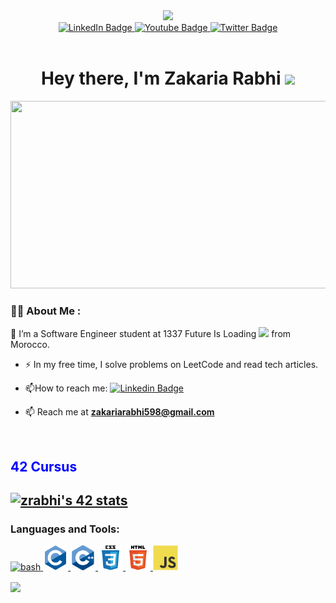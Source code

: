 <div id="header" align="center">
  <img src="https://media1.giphy.com/media/3kPDmoWdBpQPNhCnUG/giphy.gif?cid=ecf05e476pmd1w01mitri6x1ln1g01pmhtbbnwnahx4ig05b&ep=v1_gifs_related&rid=giphy.gif&ct=s" width="300" hieght="200"/>
  <div id="badges">
    <a href="https://www.linkedin.com/in/zakaria-rabhi-a3b5aa228/">
      <img src="https://img.shields.io/badge/LinkedIn-blue?style=for-the-badge&logo=linkedin&logoColor=white" alt="LinkedIn Badge"/>
    </a>
    <a href="your-youtube-URL">
      <img src="https://img.shields.io/badge/YouTube-red?style=for-the-badge&logo=youtube&logoColor=white" alt="Youtube Badge"/>
    </a>
    <a href="your-twitter-URL">
      <img src="https://img.shields.io/badge/Twitter-blue?style=for-the-badge&logo=twitter&logoColor=white" alt="Twitter Badge"/>
    </a>
  </div>
  <img src="https://komarev.com/ghpvc/?username=zrabhi&style=flat-square&color=blue" alt=""/>
  <h1>
  Hey there, I'm Zakaria Rabhi
  <img src="https://media.giphy.com/media/hvRJCLFzcasrR4ia7z/giphy.gif" width="30px"/>
</h1>
<div align="center">
  <img src="https://media4.giphy.com/media/JpLVqOg8xTY3EmoYF7/giphy.gif" width="600" height="300"/>
</div>
</div>


### :man_technologist: About Me :
  🔭 I’m a Software Engineer student at 1337 Future Is Loading <img src="https://media.giphy.com/media/WUlplcMpOCEmTGBtBW/giphy.gif" width="30"> from Morocco.

- :zap: In my free time, I solve problems on LeetCode and read tech articles.

- :mailbox:How to reach me: [![Linkedin Badge](https://img.shields.io/badge/LinkedIn-blue?style=for-the-badge&logo=linkedin&logoColor=white)](https://www.linkedin.com/in/zakaria-rabhi-a3b5aa228/)

- 📫 Reach me at **zakariarabhi598@gmail.com**
<br>
<div class="item">
<h2 style="color: blue" > 42 Cursus <h2>
 <a href="https://github.com/oakoudad/badge42"><img src="https://badge.mediaplus.ma/binary/zrabhi"  style="margin-right: auto; margin-left: auto; "alt="zrabhi's 42 stats"/></a>
</div>
<h3 align="left">Languages and Tools:</h3>
<p align="left"> <a href="https://www.gnu.org/software/bash/" target="_blank"> <img src="https://www.vectorlogo.zone/logos/gnu_bash/gnu_bash-icon.svg" alt="bash" width="40" height="40"/> </a> <a href="https://www.cprogramming.com/" target="_blank"> <img src="https://raw.githubusercontent.com/devicons/devicon/master/icons/c/c-original.svg" alt="c" width="40" height="40"/> </a> <a href="https://www.w3schools.com/cpp/" target="_blank"> <img src="https://raw.githubusercontent.com/devicons/devicon/master/icons/cplusplus/cplusplus-original.svg" alt="cplusplus" width="40" height="40"/> </a> <a href="https://www.w3schools.com/css/" target="_blank"> <img src="https://raw.githubusercontent.com/devicons/devicon/master/icons/css3/css3-original-wordmark.svg" alt="css3" width="40" height="40"/> </a> <a href="https://www.w3.org/html/" target="_blank"> <img src="https://raw.githubusercontent.com/devicons/devicon/master/icons/html5/html5-original-wordmark.svg" alt="html5" width="40" height="40"/> </a> <a href="https://developer.mozilla.org/en-US/docs/Web/JavaScript" target="_blank"> <img src="https://raw.githubusercontent.com/devicons/devicon/master/icons/javascript/javascript-original.svg" alt="javascript" width="40" height="40"/> </a> </p>
<a href="https://github.com/zrabhi">
  <img align="center" src="https://github-readme-stats.vercel.app/api/top-langs/?username=zrabhi&theme=dark" />
</a>
<br>

